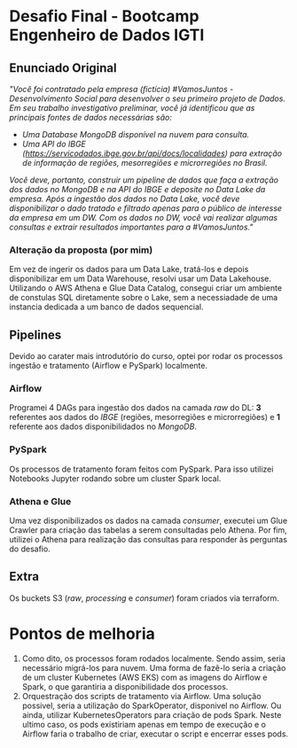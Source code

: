 # Desafio Final - Bootcamp Engenheiro de Dados IGTI
## Enunciado Original
<i>"Você foi contratado pela empresa (fictícia) #VamosJuntos - Desenvolvimento Social para desenvolver o seu primeiro projeto de Dados. Em seu trabalho investigativo preliminar, você já identificou que as principais fontes de dados necessárias são:
* Uma Database MongoDB disponível na nuvem para consulta.
* Uma API do IBGE (https://servicodados.ibge.gov.br/api/docs/localidades) para extração de informação de regiões, mesorregiões e microrregiões no Brasil.

Você deve, portanto, construir um pipeline de dados que faça a extração dos dados no MongoDB e na API do IBGE e deposite no Data Lake da empresa. Após a ingestão dos dados no Data Lake, você deve disponibilizar o dado tratado e filtrado apenas para o público de interesse da empresa em um DW. Com os dados no DW, você vai realizar algumas consultas e extrair resultados importantes para a #VamosJuntos."</i>

### Alteração da proposta (por mim)
Em vez de ingerir os dados para um Data Lake, tratá-los e depois disponibilizar em um Data Warehouse, resolvi usar um Data Lakehouse. Utilizando o AWS Athena e Glue Data Catalog, consegui criar um ambiente de constulas SQL diretamente sobre o Lake, sem a necessiadade de uma instancia dedicada a um banco de dados sequencial.

## Pipelines
Devido ao carater mais introdutório do curso, optei por rodar os processos ingestão e tratamento (Airflow e PySpark) localmente.

### Airflow
Programei 4 DAGs para ingestão dos dados na camada *raw* do DL:  **3** referentes aos dados do *IBGE* (regiões, mesorregiões e microrregiões) e **1** referente aos dados disponibilidados no *MongoDB*.

### PySpark
Os processos de tratamento foram feitos com PySpark. Para isso utilizei Notebooks Jupyter rodando sobre um cluster Spark local.

### Athena e Glue
Uma vez disponibilizados os dados na camada *consumer*, executei um Glue Crawler para criação das tabelas a serem consultadas pelo Athena. Por fim, utilizei o Athena para realização das consultas para responder às perguntas do desafio.

## Extra
Os buckets S3 (*raw*, *processing* e *consumer*) foram criados via terraform.

# Pontos de melhoria
1. Como dito, os processos foram rodados localmente. Sendo assim, seria necessário migrá-los para nuvem.
Uma forma de fazê-lo seria a criação de um cluster Kubernetes (AWS EKS) com as imagens do Airflow e Spark, o que garantiria a disponibilidade dos processos.
2. Orquestração dos scripts de tratamento via Airflow. Uma solução possivel, seria a utilização do SparkOperator, disponivel no Airflow. Ou ainda, utilizar KubernetesOperators para criação de pods Spark. Neste ultimo caso, os pods existiriam apenas em tempo de execução e o Airflow faria o trabalho de criar, executar o script e encerrar esses pods.